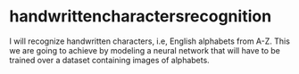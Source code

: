# handwrittencharactersrecognition
I will recognize handwritten characters, i.e, English alphabets from A-Z. This we are going to achieve by modeling a neural network that will have to be trained over a dataset containing images of alphabets.
